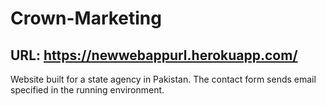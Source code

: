 # Crown-Marketing
## URL: https://newwebappurl.herokuapp.com/
Website built for a state agency in Pakistan.
The contact form sends email specified in the running environment.
